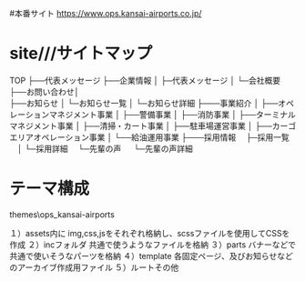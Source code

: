 #本番サイト
https://www.ops.kansai-airports.co.jp/


# site///サイトマップ
TOP
├──代表メッセージ
├──企業情報
│   ├─代表メッセージ
│   └─会社概要
├──お問い合わせ│   
├──お知らせ
│   └─お知らせ一覧
│       └─お知らせ詳細
├───事業紹介
│   ├──オペレーションマネジメント事業
│   ├──警備事業
│   ├──消防事業
│   ├──ターミナルマネジメント事業
│   ├──清掃・カート事業
│   ├──駐車場運営事業
│   ├──カーゴエリアオペレーション事業
│   └──給油運用事業
├───採用情報
    　├─採用一覧
    　│ └─採用詳細
    　└─先輩の声
    　  └─先輩の声詳細


# テーマ構成
themes\ops_kansai-airports

１）assets内に
img,css,jsをそれぞれ格納し、scssファイルを使用してCSSを作成
２）incフォルダ
共通で使うようなファイルを格納
３）parts 
バナーなどで共通で使いそうなパーツを格納
４）template
各固定ページ、及びお知らせなどのアーカイブ作成用ファイル
５）ルートその他
